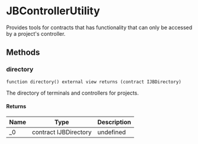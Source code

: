 # JBControllerUtility





Provides tools for contracts that has functionality that can only be accessed by a project&#39;s controller.



## Methods

### directory

```solidity
function directory() external view returns (contract IJBDirectory)
```

 The directory of terminals and controllers for projects.




#### Returns

| Name | Type | Description |
|---|---|---|
| _0 | contract IJBDirectory | undefined




